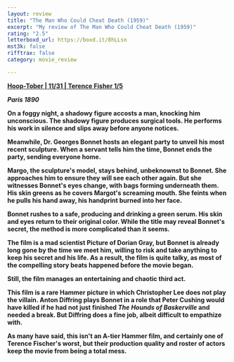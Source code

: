 ```yaml
---
layout: review
title: "The Man Who Could Cheat Death (1959)"
excerpt: "My review of The Man Who Could Cheat Death (1959)"
rating: "2.5"
letterboxd_url: https://boxd.it/8hLLsn
mst3k: false
rifftrax: false
category: movie_review

---
```


<b><a href="">Hoop-Tober | 11/31 | Terence Fisher 1/5</a>

<i>Paris 1890</i>

On a foggy night, a shadowy figure accosts a man, knocking him unconscious. The shadowy figure produces surgical tools. He performs his work in silence and slips away before anyone notices.

Meanwhile, Dr. Georges Bonnet hosts an elegant party to unveil his most recent sculpture. When a servant tells him the time, Bonnet ends the party, sending everyone home.

Margo, the sculpture's model, stays behind, unbeknownst to Bonnet. She approaches him to ensure they will see each other again. But she witnesses Bonnet's eyes change, with bags forming underneath them. His skin greens as he covers Margot's screaming mouth. She feints when he pulls his hand away, his handprint burned into her face.

Bonnet rushes to a safe, producing and drinking a green serum. His skin and eyes return to their original color. While the title may reveal Bonnet's secret, the method is more complicated than it seems.

The film is a mad scientist Picture of Dorian Gray, but Bonnet is already long gone by the time we meet him, willing to risk and take anything to keep his secret and his life. As a result, the film is quite talky, as most of the compelling story beats happened before the movie began.

Still, the film manages an entertaining and chaotic third act.

This film is a rare Hammer picture in which Christopher Lee does not play the villain. Anton Diffring plays Bonnet in a role that Peter Cushing would have killed if he had not just finished <i>The Hounds of Baskerville</i> and needed a break. But Diffring does a fine job, albeit difficult to empathize with.

As many have said, this isn't an A-tier Hammer film, and certainly one of Terence Fischer's worst, but their production quality and roster of actors keep the movie from being a total mess.